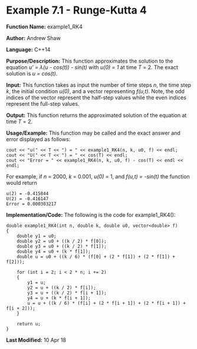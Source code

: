 # Example 7.1 - Runge-Kutta 4

**Function Name:** example1_RK4

**Author:** Andrew Shaw

**Language:** C++14

**Purpose/Description:** This function approximates the solution to the equation *u' = &lambda;(u - cos(t)) - sin(t)* with *u(0)  = 1* at time *T* = 2. The exact solution is *u = cos(t)*.

**Input:** This function takes as input the number of time steps *n*, the time step *k*, the initial condition *u(0)*, and a vector representing *f(u,t)*. Note, the odd indices of the vector represent the half-step values while the even indices represent the full-step values.

**Output:** This function returns the approximated solution of the equation at time *T* = 2.

**Usage/Example:** This function may be called and the exact answer and error displayed as follows:
~~~~
cout << "u(" << T << ") = " << example1_RK4(n, k, u0, f) << endl;
cout << "U(" << T << ") = " << cos(T) << endl;
cout << "Error = " << example1_RK4(n, k, u0, f) - cos(T) << endl << endl;
~~~~
For example, if *n* = 2000, *k* = 0.001, *u(0)* = 1, and *f(u,t) = -sin(t)* the function would return
~~~~
u(2) = -0.415844
U(2) = -0.416147
Error = 0.000303217
~~~~
**Implementation/Code:** The following is the code for example1_RK4():
~~~~
double example1_RK4(int n, double k, double u0, vector<double> f)
{
	double y1 = u0;
	double y2 = u0 + ((k / 2) * f[0]);
	double y3 = u0 + ((k / 2) * f[1]);
	double y4 = u0 + (k * f[1]);
	double u = u0 + ((k / 6) * (f[0] + (2 * f[1]) + (2 * f[1]) + f[2]));

	for (int i = 2; i < 2 * n; i += 2)
	{
		y1 = u;
		y2 = u + ((k / 2) * f[i]);
		y3 = u + ((k / 2) * f[i + 1]);
		y4 = u + (k * f[i + 1]);
		u = u + ((k / 6) * (f[i] + (2 * f[i + 1]) + (2 * f[i + 1]) + f[i + 2]));
	}

	return u;
}
~~~~
**Last Modified:** 10 Apr 18
